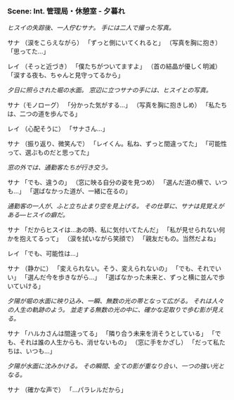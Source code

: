 ### Scene: Int. 管理局・休憩室 - 夕暮れ
*ヒスイの失踪後、一人佇むサナ。*
*手には二人で撮った写真。*

サナ
（涙をこらえながら）
「ずっと側にいてくれると」
（写真を胸に抱き）
「思ってた...」

レイ
（そっと近づき）
「僕たちがついてますよ」
（首の結晶が優しく明滅）
「涙する夜も、ちゃんと見守ってるから」

*夕日に照らされた堀の水面。*
*窓辺に立つサナの手には、ヒスイとの写真。*

サナ（モノローグ）
「分かった気がする...」
（写真を胸に抱きしめ）
「私たちは、二つの道を歩んでる」

レイ
（心配そうに）
「サナさん...」

サナ
（振り返り、微笑んで）
「レイくん。私ね、ずっと間違ってた」
「可能性って、選ぶものだと思ってた」

*窓の外では、通勤客たちが行き交う。*

サナ
「でも、違うの」
（窓に映る自分の姿を見つめ）
「選んだ道の横で、いつも...」
「選ばなかった道が、一緒に在るの」

*通勤客の一人が、ふと立ち止まり空を見上げる。*
*その仕草に、サナは見覚えがある―ヒスイの癖だ。*

サナ
「だからヒスイは...あの時、私に気付いてたんだ」
「私が見せられない何かを抱えてるって」
（涙を拭いながら笑顔で）
「親友だもの。当然だよね」

レイ
「でも、可能性は...」

サナ
（静かに）
「変えられない。そう、変えられないの」
「でも、それでいい」
「選んだ今を歩きながら...」
「選ばなかった未来と、ずっと横に並んで歩いていける」

*夕陽が堀の水面に映り込み、一瞬、無数の光の帯となって広がる。*
*それは人々の人生の軌跡のよう。*
*並走する無数の光の中に、確かな足取りで歩む影が見える。*

サナ
「ハルカさんは間違ってる」
「隣り合う未来を消そうとしている」
「でも、それは誰の人生からも、消せないもの」
（窓に手をかざし）
「だって私たちは、いつも...」

*夕陽が水面に沈みかける。*
*その瞬間、全ての影が重なり合い、一つの強い光となる。*

サナ
（確かな声で）
「...パラレルだから」